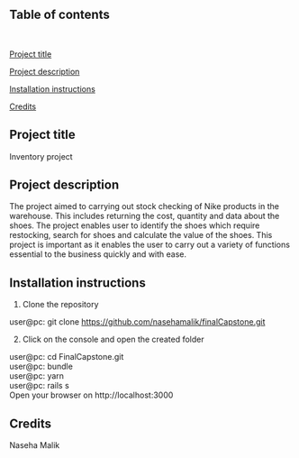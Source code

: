 <h2> Table of contents </h2> <Br>

[Project title](https://github.com/nasehamalik/finalCapstone#-Project-title-)

[Project description](https://github.com/nasehamalik/finalCapstone#-Project-description-)

[Installation instructions](https://github.com/nasehamalik/finalCapstone#-Installation-instructions-)

[Credits](https://github.com/nasehamalik/finalCapstone#-Credits-)

<h2> Project title </h2>
Inventory project

<h2> Project description </h2>
The project aimed to carrying out stock checking of Nike products in the warehouse. This includes returning the cost, quantity and data about the shoes. The project enables user to identify the shoes which require restocking, search for shoes and calculate the value of the shoes. This project is important as it enables the user to carry out a variety of functions essential to the business quickly and with ease.

<h2> Installation instructions </h2>

1. Clone the repository

user@pc: git clone https://github.com/nasehamalik/finalCapstone.git

2. Click on the console and open the created folder

user@pc: cd FinalCapstone.git <br>
user@pc: bundle <br>
user@pc: yarn <br>
user@pc: rails s <br>
Open your browser on http://localhost:3000

<h2> Credits </h2>
Naseha Malik
